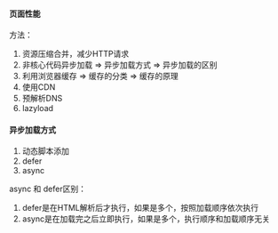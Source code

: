 #### 页面性能

方法：
1. 资源压缩合并，减少HTTP请求
2. 非核心代码异步加载 => 异步加载方式 => 异步加载的区别
3. 利用浏览器缓存 => 缓存的分类 => 缓存的原理
4. 使用CDN
5. 预解析DNS
6. lazyload

#### 异步加载方式
1. 动态脚本添加
2. defer
3. async

async 和 defer区别：
1. defer是在HTML解析后才执行，如果是多个，按照加载顺序依次执行
2. async是在加载完之后立即执行，如果是多个，执行顺序和加载顺序无关


    